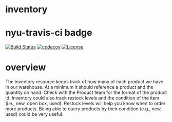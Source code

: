 # inventory

# nyu-travis-ci badge
[![Build Status](https://travis-ci.org/stern-devops-2020-inventory/inventory.svg?branch=master)](https://travis-ci.org/stern-devops-2020-inventory/inventory)
[![codecov](https://codecov.io/gh/stern-devops-2020-inventory/inventory/branch/master/graph/badge.svg)](https://codecov.io/gh/stern-devops-2020-inventory/inventory)
[![License](https://img.shields.io/badge/License-Apache%202.0-blue.svg)](https://opensource.org/licenses/Apache-2.0)

# overview
The inventory resource keeps track of how many of each product we have in our warehouse. At a minimum it should reference a product and the quantity on hand. Check with the Product team for the format of the product id. Inventory could also track restock levels and the condition of the item (i.e., new, open box, used). Restock levels will help you know when to order more products. Being able to query products by their condition (e.g., new, used) could be very useful.


